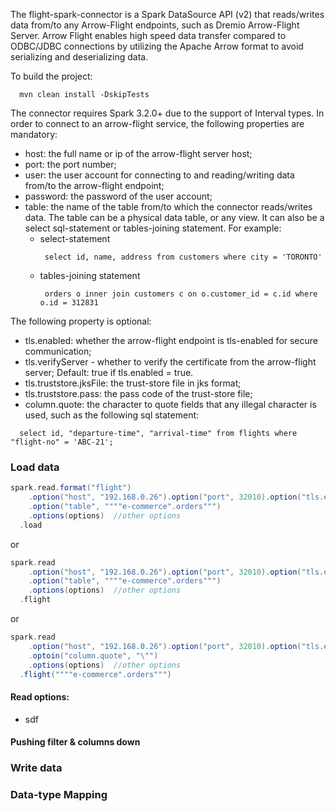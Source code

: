 The flight-spark-connector is a Spark DataSource API (v2) that reads/writes data from/to any Arrow-Flight endpoints, such as Dremio Arrow-Flight Server. Arrow Flight enables 
high speed data transfer compared to ODBC/JDBC connections by utilizing the Apache Arrow format to avoid serializing and deserializing data.

To build the project:
```shell
  mvn clean install -DskipTests
```

The connector requires Spark 3.2.0+ due to the support of Interval types. In order to connect to an arrow-flight service, the following 
properties are mandatory:

- host: the full name or ip of the arrow-flight server host;
- port: the port number;
- user: the user account for connecting to and reading/writing data from/to the arrow-flight endpoint; 
- password: the password of the user account;
- table: the name of the table from/to which the connector reads/writes data. The table can be a physical data table, or any view. It can also be a select sql-statement or 
tables-joining statement. For example:
  - select-statement
    ```roomsql
     select id, name, address from customers where city = 'TORONTO'
    ```
  - tables-joining statement
    ```roomsql
     orders o inner join customers c on o.customer_id = c.id where o.id = 312831
    ```

The following property is optional:
- tls.enabled: whether the arrow-flight endpoint is tls-enabled for secure communication;
- tls.verifyServer - whether to verify the certificate from the arrow-flight server; Default: true if tls.enabled = true.
- tls.truststore.jksFile: the trust-store file in jks format;
- tls.truststore.pass: the pass code of the trust-store file;
- column.quote: the character to quote fields that any illegal character is used, such as the following sql statement:
```roomsql
  select id, "departure-time", "arrival-time" from flights where "flight-no" = 'ABC-21';
```

### Load data
```scala
spark.read.format("flight")
    .option("host", "192.168.0.26").option("port", 32010).option("tls.enabled", true).option("tls.verifyServer", false).option("user", "test").option("password", "Password@123")
    .option("table", """"e-commerce".orders""")
    .options(options)  //other options
  .load
```
or
```scala
spark.read
    .option("host", "192.168.0.26").option("port", 32010).option("tls.enabled", true).option("tls.verifyServer", false).option("user", "test").option("password", "Password@123")
    .option("table", """"e-commerce".orders""")
    .options(options)  //other options
  .flight
```
or 
```scala
spark.read
    .option("host", "192.168.0.26").option("port", 32010).option("tls.enabled", true).option("tls.verifyServer", false).option("user", "test").option("password", "Password@123")
    .optoin("column.quote", "\"")
    .options(options)  //other options
  .flight(""""e-commerce".orders""")
```

#### Read options:

- sdf

#### Pushing filter & columns down


### Write data
### Data-type Mapping

